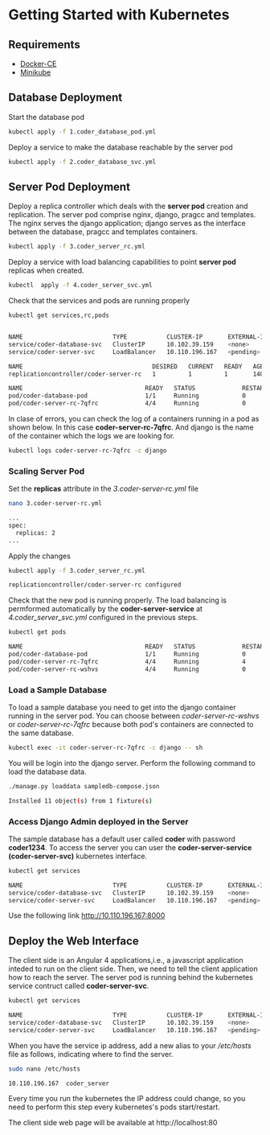 # Getting Started with Kubernetes

## Requirements

* [Docker-CE](https://docs.docker.com/install/linux/docker-ce/ubuntu/#supported-storage-drivers) 
* [Minikube](https://kubernetes.io/docs/setup/learning-environment/minikube/)

## Database Deployment

Start the database pod

```sh
kubectl apply -f 1.coder_database_pod.yml
```

Deploy a service to make the database reachable by the server pod

```sh
kubectl apply -f 2.coder_database_svc.yml
```

## Server Pod Deployment

Deploy a replica controller which deals with the **server pod** creation and replication. The server pod comprise nginx, django, pragcc and templates. The nginx serves the django application; django serves as the interface between the database, pragcc and templates containers.

```sh
kubectl apply -f 3.coder_server_rc.yml
```

Deploy a service with load balancing capabilities to point **server pod** replicas when created.

```sh
kubectl  apply -f 4.coder_server_svc.yml
```

Check that the services and pods are running properly

```sh
kubectl get services,rc,pods


NAME                         TYPE           CLUSTER-IP       EXTERNAL-IP   PORT(S)          AGE
service/coder-database-svc   ClusterIP      10.102.39.159    <none>        5432/TCP         3h42m
service/coder-server-svc     LoadBalancer   10.110.196.167   <pending>     8000:32652/TCP   3h36m

NAME                                    DESIRED   CURRENT   READY   AGE
replicationcontroller/coder-server-rc   1         1         1       140m

NAME                                  READY   STATUS             RESTARTS   AGE
pod/coder-database-pod                1/1     Running            0          143m
pod/coder-server-rc-7qfrc             4/4     Running            0          140m
```

In clase of errors, you can check the log of a containers running in a pod as shown below. In this case **coder-server-rc-7qfrc**. And django is the name of the container which the logs we are looking for.

```sh
kubectl logs coder-server-rc-7qfrc -c django
```

### Scaling Server Pod

Set the **replicas** attribute in the *3.coder-server-rc.yml* file 

```sh
nano 3.coder-server-rc.yml

...
spec:
  replicas: 2
...
```

Apply the changes


```sh
kubectl apply -f 3.coder_server_rc.yml

replicationcontroller/coder-server-rc configured
```

Check that the new pod is running properly. The load balancing is permformed automatically by the **coder-server-service** at *4.coder_server_svc.yml* configured in the previous steps.

```sh
kubectl get pods

NAME                                  READY   STATUS             RESTARTS   AGE
pod/coder-database-pod                1/1     Running            0          143m
pod/coder-server-rc-7qfrc             4/4     Running            4          8h
pod/coder-server-rc-wshvs             4/4     Running            0          2m
```

### Load a Sample Database

To load a sample database you need to get into the django container running in the server pod. You can choose between *coder-server-rc-wshvs* or *coder-server-rc-7qfrc* because both pod's containers are connected to the same database.

```sh 
kubectl exec -it coder-server-rc-7qfrc -c django -- sh
```

You will be login into the django server. Perform the following command to load the database data.

```sh 
./manage.py loaddata sampledb-compose.json 

Installed 11 object(s) from 1 fixture(s)
```

### Access Django Admin deployed in the Server

The sample database has a default user called **coder** with password **coder1234**. To access the server you can user the **coder-server-service (coder-server-svc)** kubernetes interface.

```sh
kubectl get services

NAME                         TYPE           CLUSTER-IP       EXTERNAL-IP   PORT(S)          AGE
service/coder-database-svc   ClusterIP      10.102.39.159    <none>        5432/TCP         3h42m
service/coder-server-svc     LoadBalancer   10.110.196.167   <pending>     8000:32652/TCP   3h36m
```

Use the following link http://10.110.196.167:8000

## Deploy the Web Interface


The client side is an Angular 4 applications,i.e., a javascript application inteded to run on the client side. Then, we need to tell the client application how to reach the server. The server pod is running behind the kubernetes service contruct called **coder-server-svc**.

```sh
kubectl get services

NAME                         TYPE           CLUSTER-IP       EXTERNAL-IP   PORT(S)          AGE
service/coder-database-svc   ClusterIP      10.102.39.159    <none>        5432/TCP         3h42m
service/coder-server-svc     LoadBalancer   10.110.196.167   <pending>     8000:32652/TCP   3h36m
```

When you have the service ip address, add a new alias to your */etc/hosts* file as follows, indicating where to find the server.

```sh 
sudo nano /etc/hosts

10.110.196.167	coder_server
```

Every time you run the kubernetes the IP address could change, so you need to perform this step every kubernetes's pods start/restart. 

The client side web page will be available at http://localhost:80

